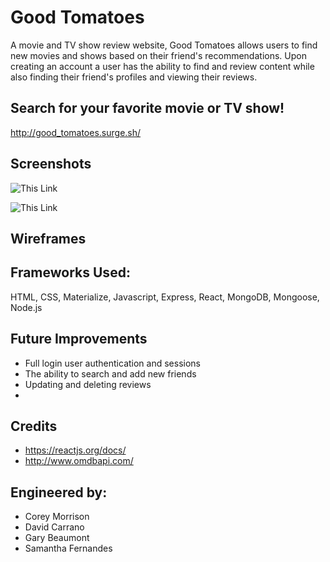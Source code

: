 # Good Tomatoes 

A movie and TV show review website, Good Tomatoes allows users to find new movies and shows based on their friend's recommendations. Upon creating an account a user has the ability to find and review content while also finding their friend's profiles and viewing their reviews. 

## Search for your favorite movie or TV show!

http://good_tomatoes.surge.sh/

## Screenshots

![This Link](https://github.com/gbeaumont5/front_end_good_tomatoes/blob/master/Images/GoodTomato_Homepage.png?raw=true)

![This Link](https://github.com/gbeaumont5/front_end_good_tomatoes/blob/master/Images/GoodTomato_Search.png?raw=true)

## Wireframes 

## Frameworks Used:

HTML, CSS, Materialize, Javascript, Express, React, MongoDB, Mongoose, Node.js 

## Future Improvements

* Full login user authentication and sessions
* The ability to search and add new friends
* Updating and deleting reviews
* 

## Credits

* https://reactjs.org/docs/
* http://www.omdbapi.com/



## Engineered by:

* Corey Morrison
* David Carrano
* Gary Beaumont
* Samantha Fernandes